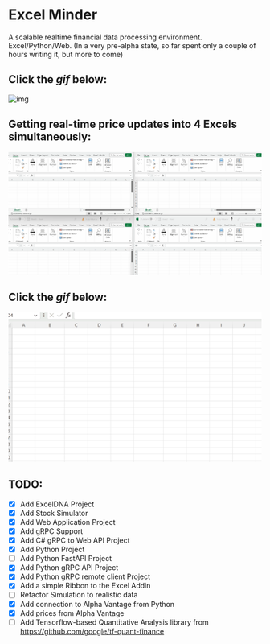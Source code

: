 # Excel Minder
A scalable realtime financial data processing environment. Excel/Python/Web.
(In a very pre-alpha state, so far spent only a couple of hours writing it, but more to come)

## Click the _gif_ below:
![img](Videos/Reports.gif)

## Getting real-time price updates into 4 Excels simultaneously: 
![img](Videos/4_Excels.gif)

## Click the _gif_ below:
![img](Videos/Animation.gif)

## TODO: 
- [x] Add ExcelDNA Project 
- [x] Add Stock Simulator
- [x] Add Web Application Project
- [x] Add gRPC Support 
- [x] Add C# gRPC to Web API Project 
- [x] Add Python Project
- [ ] Add Python FastAPI Project
- [x] Add Python gRPC API Project
- [x] Add Python gRPC remote client Project
- [x] Add a simple Ribbon to the Excel Addin
- [ ] Refactor Simulation to realistic data
- [x] Add connection to Alpha Vantage from Python
- [x] Add prices from Alpha Vantage 
- [ ] Add Tensorflow-based Quantitative Analysis library from https://github.com/google/tf-quant-finance
